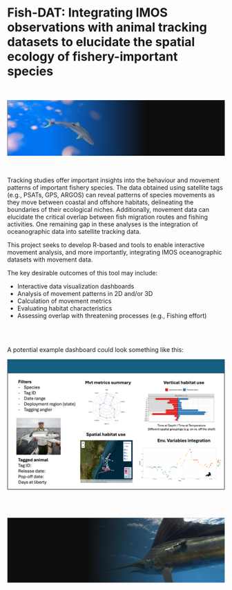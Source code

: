 # Fish-DAT: Integrating IMOS observations with animal tracking datasets to elucidate the spatial ecology of fishery-important species

<br>

![](images/banner1.png)

<br>

Tracking studies offer important insights into the behaviour and movement patterns of important fishery species. The data obtained using 
satellite tags (e.g., PSATs, GPS, ARGOS) can reveal patterns of species movements as they move between coastal and offshore habitats, 
delineating the boundaries of their ecological niches. Additionally, movement data can elucidate the critical overlap between fish 
migration routes and fishing activities. One remaining gap in these analyses is the integration of oceanographic data into satellite tracking
data. 

This project seeks to develop R-based and tools to enable interactive movement analysis, and more importantly, integrating IMOS oceanographic
datasets with movement data. 


The key desirable outcomes of this tool may include:

+ Interactive data visualization dashboards
+ Analysis of movement patterns in 2D and/or 3D
+ Calculation of movement metrics
+ Evaluating habitat characteristics 
+ Assessing overlap with threatening processes (e.g., Fishing effort)


<br><br>

A potential example dashboard could look something like this:


![](images/Picture1.png)



<br><br>

![](images/banner2.png)

